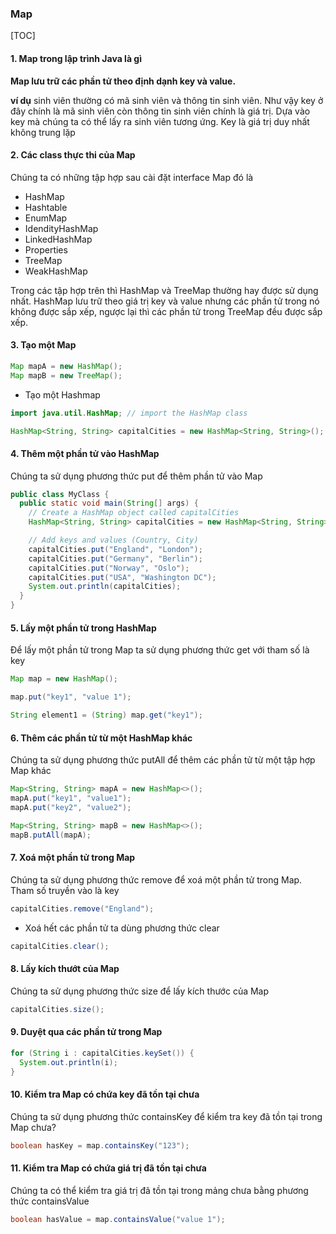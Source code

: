 ### **Map**

[TOC]

#### 1. Map trong lập trình Java là gì 

**Map lưu trữ các phần tử theo định dạnh key và value.**

**ví dụ** sinh viên thường có mã sinh viên và thông tin sinh viên. Như vậy key ở đây chính là mã sinh viên còn thông tin sinh viên chính là giá trị. Dựa vào key mà chúng ta có thể lấy ra sinh viên tương ứng. Key là giá trị duy nhất không trung lặp

#### 2. Các class thực thi của Map 

Chúng ta có những tập hợp sau cài đặt interface Map đó là

- HashMap
- Hashtable
- EnumMap
- IdendityHashMap
- LinkedHashMap
- Properties
- TreeMap
- WeakHashMap

Trong các tập hợp trên thì HashMap và TreeMap thường hay được sử dụng nhất. HashMap lưu trữ theo giá trị key và value nhưng các phần tử trong nó không được sắp xếp, ngược lại thì các phần tử trong TreeMap đều được sắp xếp.

#### 3. Tạo một Map 

```java
Map mapA = new HashMap();
Map mapB = new TreeMap();
```

- Tạo một Hashmap

```java
import java.util.HashMap; // import the HashMap class

HashMap<String, String> capitalCities = new HashMap<String, String>();
```

#### 4. Thêm một phần tử vào HashMap 

Chúng ta sử dụng phương thức put để thêm phần tử vào Map

```java
public class MyClass {
  public static void main(String[] args) {
    // Create a HashMap object called capitalCities
    HashMap<String, String> capitalCities = new HashMap<String, String>();

    // Add keys and values (Country, City)
    capitalCities.put("England", "London");
    capitalCities.put("Germany", "Berlin");
    capitalCities.put("Norway", "Oslo");
    capitalCities.put("USA", "Washington DC");
    System.out.println(capitalCities);
  }
}
```

#### 5. Lấy một phần tử trong HashMap 

Để lấy một phần tử trong Map ta sử dụng phương thức get với tham số là key

```java
Map map = new HashMap();

map.put("key1", "value 1");

String element1 = (String) map.get("key1");
```

#### 6. Thêm các phần tử từ một HashMap khác 

Chúng ta sử dụng phương thức putAll để thêm các phần tử từ một tập hợp Map khác

```java
Map<String, String> mapA = new HashMap<>();
mapA.put("key1", "value1");
mapA.put("key2", "value2");

Map<String, String> mapB = new HashMap<>();
mapB.putAll(mapA);
```

#### 7. Xoá một phần tử trong Map 

Chúng ta sử dụng phương thức remove để xoá một phần tử trong Map. Tham số truyền vào là key

```java
capitalCities.remove("England");
```

- Xoá hết các phần tử ta dùng phương thức clear

```java
capitalCities.clear();
```

#### 8. Lấy kích thướt của Map 

Chúng ta sử dụng phương thức size để lấy kích thước của Map

```java
capitalCities.size();
```

#### 9. Duyệt qua các phần tử trong Map 

```java
for (String i : capitalCities.keySet()) {
  System.out.println(i);
}
```

#### 10. Kiểm tra Map có chứa key đã tồn tại chưa 

Chúng ta sử dụng phương thức containsKey để kiểm tra key đã tồn tại trong Map chưa?

```java
boolean hasKey = map.containsKey("123");
```

#### 11. Kiểm tra Map có chứa giá trị đã tồn tại chưa

Chúng ta có thể kiểm tra giá trị đã tồn tại trong mảng chưa bằng phương thức containsValue

```java
boolean hasValue = map.containsValue("value 1");
```